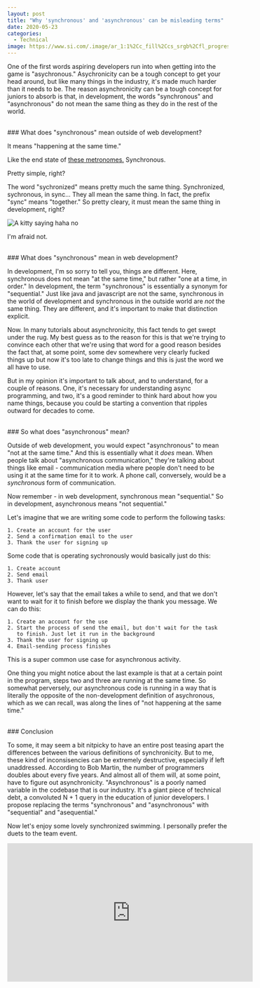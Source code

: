 ```yaml
---
layout: post
title: "Why 'synchronous' and 'asynchronous' can be misleading terms"
date: 2020-05-23
categories:
  - Technical
image: https://www.si.com/.image/ar_1:1%2Cc_fill%2Ccs_srgb%2Cfl_progressive%2Cq_auto:good%2Cw_1200/MTY4MTY5NDcwMjQ0NzU4ODAx/russia-synchronized-swimming-2016-rio-olympicsjpg.jpg
---
```


One of the first words aspiring developers run into when getting into the game is "asychronous." 
Asychronicity can be a tough concept to get your head around, but like many things in the industry, 
it's made much harder than it needs to be. The reason asynchronicity can be a tough concept for 
juniors to absorb is that, in development, the words "synchronous" and "asynchronous" do not mean 
the same thing as they do in the rest of the world.

<br/>
### What does "synchronous" mean outside of web development?
<br/>

It means "happening at the same time."

Like the end state of [these metronomes.](https://www.youtube.com/watch?v=5v5eBf2KwF8) Synchronous.

Pretty simple, right?

The word "sychronized" means pretty much the same thing. Synchronized, sychronous, in sync... 
They all mean the same thing. In fact, the prefix "sync" means "together." So pretty cleary, it
must mean the same thing in development, right?

<img src="https://i.pinimg.com/originals/0e/5f/01/0e5f01db54695e28cdc8e9090f465033.jpg" alt="A kitty saying haha no">

I'm afraid not.

<br/>
### What does "synchronous" mean in web development?
<br/>

In development, I'm so sorry to tell you, things are different. Here, synchronous does not mean
"at the same time," but rather "one at a time, in order." In development, the term "synchronous" is
essentially a synonym for "sequential." Just like java and javascript are not the same, synchronous
in the world of development and synchronous in the outside world are _not_ the same thing. They
are different, and it's important to make that distinction explicit.

Now. In many tutorials about asynchronicity, this fact tends to get swept under the rug. My best guess as to  the reason for this is that we're trying to convince each other that we're using that word for a good reason besides the fact that, at some point, some dev somewhere very clearly fucked things up but now it's too late to change things and this is just the word we all have to use.

But in my opinion it's important to talk about, and to understand, for a couple of reasons. One, 
it's necessary for understanding async programming, and two, it's a good reminder to think hard 
about how you name things, because you could be starting a convention that ripples outward for decades to come.

<br/>
### So what does "asynchronous" mean?
<br/>

Outside of web development, you would expect "asynchronous" to mean "not at the same time." And this
is essentially what it _does_ mean. When people talk about "asynchronous communication," they're 
talking about things like email - communication media where people don't need to be using it at the
same time for it to work. A phone call, conversely, would be a _synchronous_ form of communication.

Now remember - in web development, synchronous mean "sequential." So in development, asynchronous
means "not sequential."

Let's imagine that we are writing some code to perform the following tasks:
```
1. Create an account for the user
2. Send a confirmation email to the user
3. Thank the user for signing up
```
Some code that is operating sychronously would basically just do this:
```
1. Create account
2. Send email
3. Thank user
```
However, let's say that the email takes a while to send, and that we don't want to wait for it to finish before we display the thank you message. We can do this:
```
1. Create an account for the use
2. Start the process of send the email, but don't wait for the task
   to finish. Just let it run in the background
3. Thank the user for signing up
4. Email-sending process finishes
```
This is a super common use case for asynchronous activity. 

One thing you might notice about the last example is that at a certain point in the program, steps 
two and three are running at the same time. So somewhat perversely, our asynchronous code is running
in a way that is literally the opposite of the non-development definition of asychronous, which as 
we can recall, was along the lines of "not happening at the same time."

<br/>
### Conclusion
<br/>

To some, it may seem a bit nitpicky to have an entire post teasing apart the differences between the
various definitions of synchronicity. But to me, these kind of inconsisencies can be extremely destructive, especially if left unaddressed. According to Bob Martin, the number of programmers doubles about every five years. And almost all of them will, at some point, have to figure out
asynchronicity. "Asynchronous" is a poorly named variable in the codebase that is our industry. It's
a giant piece of technical debt, a convoluted N + 1 query in the education of junior developers. I
propose replacing the terms "synchronous" and "asynchronous" with "sequential" and "asequential."

Now let's enjoy some lovely synchronized swimming. I personally prefer the duets to the team event.

<iframe width="560" height="315" src="https://www.youtube.com/embed/oLWIB3DFM9Q" frameborder="0" allow="accelerometer; autoplay; encrypted-media; gyroscope; picture-in-picture" allowfullscreen></iframe>